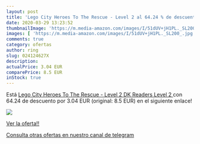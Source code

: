 ```yaml
---
layout: post
title: 'Lego City Heroes To The Rescue - Level 2 al 64.24 % de descuento'
date: 2020-03-29 13:23:52
thumbnailImage: 'https://m.media-amazon.com/images/I/51dUV+jH1PL._SL200_.jpg'
images: [ 'https://m.media-amazon.com/images/I/51dUV+jH1PL._SL200_.jpg' ]
comments: true
category: ofertas
author: ring
slug: 024124627X
description:
actualPrice: 3.04 EUR
comparePrice: 8.5 EUR
inStock: true
---
```


Está [Lego City Heroes To The Rescue - Level 2  DK Readers Level 2 ](https://www.amazon.com/dp/024124627X/?tag=redken08-20) con 64.24 de descuento por 3.04 EUR (original: 8.5 EUR) en el siguiente enlace!

[![](https://m.media-amazon.com/images/I/51dUV+jH1PL._SL200_.jpg)](https://www.amazon.com/dp/024124627X/?tag=redken08-20)

[Ver la oferta!!](https://www.amazon.com/dp/024124627X/?tag=redken08-20)

[Consulta otras ofertas en nuestro canal de telegram](https://t.me/s/ofertas25)
